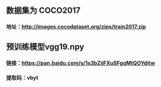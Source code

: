 ## 数据集为 COCO2017 
#### 地址：http://images.cocodataset.org/zips/train2017.zip

## 预训练模型vgg19.npy
#### 链接：https://pan.baidu.com/s/1s3bZijFXuSFgqMtQOYditw 
#### 提取码：vbyt 


